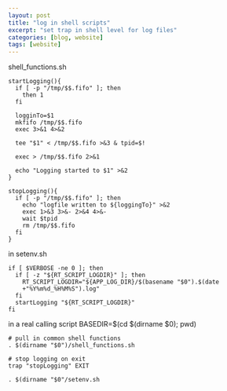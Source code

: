 ```yaml
---
layout: post
title: "log in shell scripts"
excerpt: "set trap in shell level for log files"
categories: [blog, website]
tags: [website]
---
```


shell_functions.sh

    startLogging(){
      if [ -p "/tmp/$$.fifo" ]; then
        then 1
      fi

      logginTo=$1
      mkfifo /tmp/$$.fifo
      exec 3>&1 4>&2

      tee "$1" < /tmp/$$.fifo >&3 & tpid=$!

      exec > /tmp/$$.fifo 2>&1

      echo "Logging started to $1" >&2
    }

    stopLogging(){
      if [ -p "/tmp/$$.fifo" ]; then
        echo "logfile written to ${loggingTo}" >&2
        exec 1>&3 3>&- 2>&4 4>&-
        wait $tpid 
        rm /tmp/$$.fifo
      fi
    }

in setenv.sh

    if [ $VERBOSE -ne 0 ]; then
      if [ -z "${RT_SCRIPT_LOGDIR}" ]; then
        RT_SCRIPT_LOGDIR="${APP_LOG_DIR}/$(basename "$0").$(date
        +"%Y%m%d_%H%M%S").log"
      fi
      startLogging "${RT_SCRIPT_LOGDIR}"
    fi

in a real calling script
    BASEDIR=$(cd $(dirname $0); pwd)

    # pull in common shell functions
    . $(dirname "$0")/shell_functions.sh

    # stop logging on exit
    trap "stopLogging" EXIT

    . $(dirname "$0"/setenv.sh




